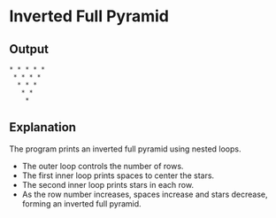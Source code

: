 # Inverted Full Pyramid

## Output
```
* * * * * 
 * * * * 
  * * * 
   * * 
    * 
```
## Explanation
The program prints an inverted full pyramid using nested loops.  
- The outer loop controls the number of rows.  
- The first inner loop prints spaces to center the stars.  
- The second inner loop prints stars in each row.  
- As the row number increases, spaces increase and stars decrease, forming an inverted full pyramid.






